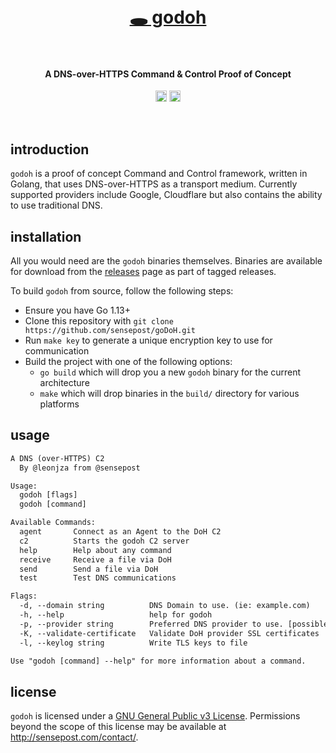 <h1 align="center">
  <br>
  <a href="https://github.com/sensepost/goDoH">
    🕳 godoh
  </a>
  <br>
  <br>
</h1>

<h4 align="center">A DNS-over-HTTPS Command & Control Proof of Concept</h4>
<p align="center">
  <a href="https://twitter.com/leonjza"><img src="https://img.shields.io/badge/Twitter-%40leonjza-blue.svg" alt="@leonjza" height="18"></a>
  <a href="https://goreportcard.com/report/github.com/sensepost/goDoH"><img src="https://goreportcard.com/badge/github.com/sensepost/goDoH" alt="Go Report Card" height="18"></a>
</p>
<br>

## introduction

`godoh` is a proof of concept Command and Control framework, written in Golang, that uses DNS-over-HTTPS as a transport medium. Currently supported providers include Google, Cloudflare but also contains the ability to use traditional DNS.

## installation

All you would need are the `godoh` binaries themselves. Binaries are available for download from the [releases](https://github.com/sensepost/goDoH/releases) page as part of tagged releases.

To build `godoh` from source, follow the following steps:

* Ensure you have Go 1.13+
* Clone this repository with `git clone https://github.com/sensepost/goDoH.git`
* Run `make key` to generate a unique encryption key to use for communication
* Build the project with one of the following options:
  * `go build` which will drop you a new `godoh` binary for the current architecture
  * `make` which will drop binaries in the `build/` directory for various platforms

## usage

```txt
A DNS (over-HTTPS) C2
  By @leonjza from @sensepost

Usage:
  godoh [flags]
  godoh [command]

Available Commands:
  agent       Connect as an Agent to the DoH C2
  c2          Starts the godoh C2 server
  help        Help about any command
  receive     Receive a file via DoH
  send        Send a file via DoH
  test        Test DNS communications

Flags:
  -d, --domain string          DNS Domain to use. (ie: example.com)
  -h, --help                   help for godoh
  -p, --provider string        Preferred DNS provider to use. [possible: googlefront, google, cloudflare, quad9, raw] (default "google")
  -K, --validate-certificate   Validate DoH provider SSL certificates
  -l, --keylog string          Write TLS keys to file

Use "godoh [command] --help" for more information about a command.
```

## license

`godoh` is licensed under a [GNU General Public v3 License](https://www.gnu.org/licenses/gpl-3.0.en.html). Permissions beyond the scope of this license may be available at http://sensepost.com/contact/.
